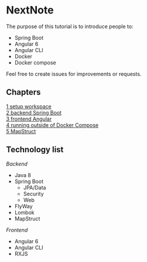 # NextNote

The purpose of this tutorial is to introduce people to:

* Spring Boot
* Angular 6
* Angular CLI
* Docker
* Docker compose

Feel free to create issues for improvements or requests.

## Chapters   
[1 setup workspace](1_setup_workspace.md)  
[2 backend Spring Boot](2_backend_spring_boot.md)  
[3 frontend Angular](3_frontend_angular.md)  
[4 running outside of Docker Compose](4_running_outside_of_docker-compose.md)  
[5 MapStruct](5_mapstruct.md)  

## Technology list

*Backend*   
* Java 8  
* Spring Boot  
  * JPA/Data  
  * Security  
  * Web  
* FlyWay  
* Lombok  
* MapStruct  

*Frontend*  
* Angular 6  
* Angular CLI  
* RXJS  
